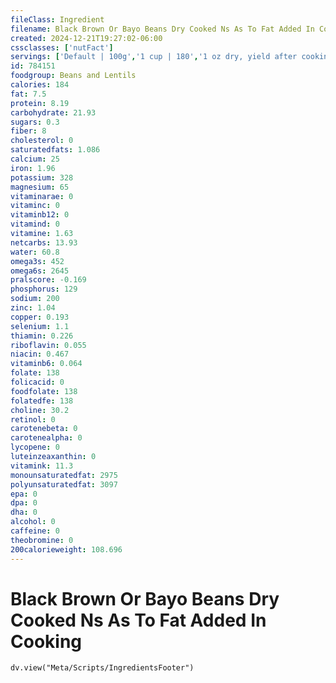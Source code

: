 ```yaml
---
fileClass: Ingredient
filename: Black Brown Or Bayo Beans Dry Cooked Ns As To Fat Added In Cooking
created: 2024-12-21T19:27:02-06:00
cssclasses: ['nutFact']
servings: ['Default | 100g','1 cup | 180','1 oz dry, yield after cooking | 70']
id: 784151
foodgroup: Beans and Lentils
calories: 184
fat: 7.5
protein: 8.19
carbohydrate: 21.93
sugars: 0.3
fiber: 8
cholesterol: 0
saturatedfats: 1.086
calcium: 25
iron: 1.96
potassium: 328
magnesium: 65
vitaminarae: 0
vitaminc: 0
vitaminb12: 0
vitamind: 0
vitamine: 1.63
netcarbs: 13.93
water: 60.8
omega3s: 452
omega6s: 2645
pralscore: -0.169
phosphorus: 129
sodium: 200
zinc: 1.04
copper: 0.193
selenium: 1.1
thiamin: 0.226
riboflavin: 0.055
niacin: 0.467
vitaminb6: 0.064
folate: 138
folicacid: 0
foodfolate: 138
folatedfe: 138
choline: 30.2
retinol: 0
carotenebeta: 0
carotenealpha: 0
lycopene: 0
luteinzeaxanthin: 0
vitamink: 11.3
monounsaturatedfat: 2975
polyunsaturatedfat: 3097
epa: 0
dpa: 0
dha: 0
alcohol: 0
caffeine: 0
theobromine: 0
200calorieweight: 108.696
---
```


# Black Brown Or Bayo Beans Dry Cooked Ns As To Fat Added In Cooking

```dataviewjs
dv.view("Meta/Scripts/IngredientsFooter")
```